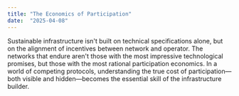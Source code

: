 ```yaml
---
title: "The Economics of Participation"
date:  "2025-04-08"
---
```


Sustainable infrastructure isn't built on technical specifications alone, but on the alignment of incentives between network and operator. The networks that endure aren't those with the most impressive technological promises, but those with the most rational participation economics. In a world of competing protocols, understanding the true cost of participation—both visible and hidden—becomes the essential skill of the infrastructure builder.
